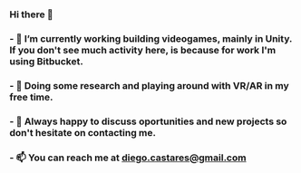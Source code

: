 ### Hi there 👋

<!--
**dcastares/dcastares** is a ✨ _special_ ✨ repository because its `README.md` (this file) appears on your GitHub profile.

Here are some ideas to get you started:
-->
### - 🔭 I’m currently working building videogames, mainly in Unity. If you don't see much activity here, is because for work I'm using Bitbucket.
### - 🔬 Doing some research and playing around with VR/AR in my free time.
### - 💬 Always happy to discuss oportunities and new projects so don't hesitate on contacting me.
### - 📫 You can reach me at diego.castares@gmail.com


